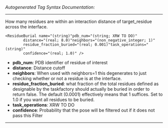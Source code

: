 _Autogenerated Tag Syntax Documentation:_

---
How many residues are within an interaction distance of target_residue across the interface.

```
<ResidueBurial name="(string)"pdb_num="(string; XRW TO DO)"
        distance="(real; 8.0)"neighbors="(non_negative_integer; 1)"
        residue_fraction_buried="(real; 0.001)"task_operations="(string)"
        confidence="(real; 1.0)" />
```

-   **pdb_num**: PDB identifier of residue of interest
-   **distance**: Distance cutoff
-   **neighbors**: When used with neighbors=1 this degenerates to just checking whether or not a residue is at the interface.
-   **residue_fraction_buried**: what fraction of the total residues defined as designable by the taskfactory should actually be buried in order to return false. The default (0.0001) effectively means that 1 suffices. Set to 1.0 if you want all residues to be buried.
-   **task_operations**: XRW TO DO
-   **confidence**: Probability that the pose will be filtered out if it does not pass this Filter

---
